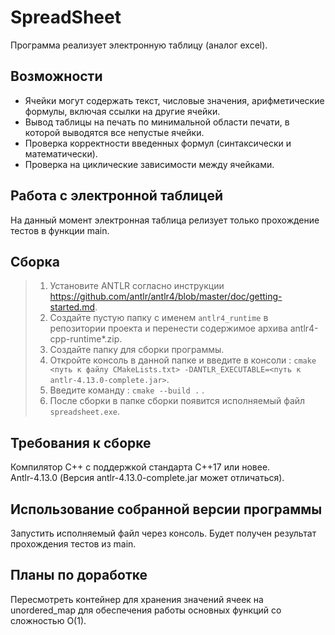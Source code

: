# SpreadSheet
Программа реализует электронную таблицу (аналог excel).

## Возможности

* Ячейки могут содержать текст, числовые значения, арифметические формулы, включая ссылки на другие ячейки.
* Вывод таблицы на печать по минимальной области печати, в которой выводятся все непустые ячейки.
* Проверка корректности введенных формул (синтаксически и математически). 
* Проверка на циклические зависимости между ячейками.

## Работа с электронной таблицей

На данный момент электронная таблица релизует только прохождение тестов в функции main.

## Сборка

> 1. Установите ANTLR согласно инструкции https://github.com/antlr/antlr4/blob/master/doc/getting-started.md.
> 2. Создайте пустую папку с именем `antlr4_runtime` в репозитории проекта и перенести содержимое архива antlr4-cpp-runtime*.zip.
> 3. Создайте папку для сборки программы.
> 4. Откройте консоль в данной папке и введите в консоли : `cmake <путь к файлу CMakeLists.txt> -DANTLR_EXECUTABLE=<путь к antlr-4.13.0-complete.jar>`.
> 5. Введите команду : `cmake --build .` .
> 6. После сборки в папке сборки появится исполняемый файл `spreadsheet.exe`.

## Требования к сборке

Компилятор С++ с поддержкой стандарта C++17 или новее. \
Antlr-4.13.0 (Версия antlr-4.13.0-complete.jar может отличаться).

## Использование собранной версии программы

Запустить исполняемый файл через консоль. Будет получен результат прохождения тестов из main.

## Планы по доработке

Пересмотреть контейнер для хранения значений ячеек на unordered_map для обеспечения работы основных функций со сложностью O(1).
